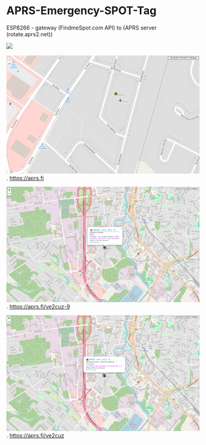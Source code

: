 # APRS-Emergency-SPOT-Tag
ESP8266 - gateway (FindmeSpot.com API) to (APRS server (rotate.aprs2.net))


![](Spot.png)

![](aprsfi-1.png).
https://aprs.fi

![](aprsfi-2.png).
https://aprs.fi/ve2cuz-9

![](aprsfi-3.png).
https://aprs.fi/ve2cuz
